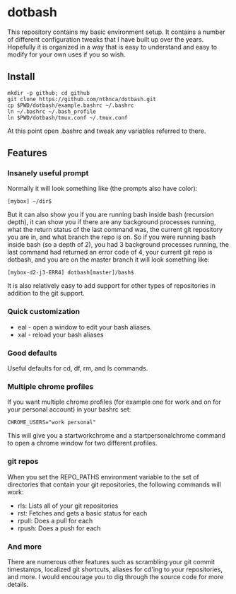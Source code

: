 # dotbash

This repository contains my basic environment setup. It contains a number of
different configuration tweaks that I have built up over the years. Hopefully
it is organized in a way that is easy to understand and easy to modify for your
own uses if you so wish.

## Install

```shell
mkdir -p github; cd github
git clone https://github.com/nthnca/dotbash.git
cp $PWD/dotbash/example.bashrc ~/.bashrc
ln ~/.bashrc ~/.bash_profile
ln $PWD/dotbash/tmux.conf ~/.tmux.conf
```

At this point open .bashrc and tweak any variables referred to there.

## Features

### Insanely useful prompt

Normally it will look something like (the prompts also have color):

```
[mybox] ~/dir$
```

But it can also show you if you are running bash inside bash (recursion depth),
it can show you if there are any background processes running, what the return
status of the last command was, the current git repository you are in, and what
branch the repo is on. So if you were running bash inside bash (so a depth of
2), you had 3 background processes running, the last command had returned an
error code of 4, your current git repo is dotbash, and you are on the master
branch it will look something like:

```
[mybox-d2-j3-ERR4] dotbash[master]/bash$
```

It is also relatively easy to add support for other types of repositories
in addition to the git support.


### Quick customization

- eal - open a window to edit your bash aliases.
- xal - reload your bash aliases


### Good defaults

Useful defaults for cd, df, rm, and ls commands.


### Multiple chrome profiles

If you want multiple chrome profiles (for example one for work and on for your
personal account) in your bashrc set:

```shell
CHROME_USERS="work personal"
```

This will give you a startworkchrome and a startpersonalchrome command to open
a chrome window for two different profiles.


### git repos

When you set the REPO_PATHS environment variable to the set of directories that
contain your git repositories, the following commands will work:

- rls: Lists all of your git repositories
- rst: Fetches and gets a basic status for each
- rpull: Does a pull for each
- rpush: Does a push for each


### And more

There are numerous other features such as scrambling your git commit
timestamps, localized git shortcuts, aliases for cd'ing to your repositories,
and more. I would encourage you to dig through the source code for more
details.
